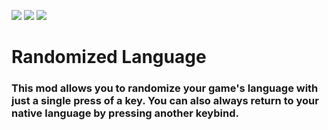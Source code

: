 [![](https://cdn.jsdelivr.net/npm/@intergrav/devins-badges@3/assets/cozy/requires/fabric-api_vector.svg)](https://modrinth.com/mod/fabric-api) [![](https://cdn.jsdelivr.net/npm/@intergrav/devins-badges@3/assets/cozy/available/github_vector.svg)](https://github.com/Blayung/randomized-language-mod) ![](https://cdn.jsdelivr.net/npm/@intergrav/devins-badges@3/assets/cozy/unsupported/forge_vector.svg)

# Randomized Language
### This mod allows you to randomize your game's language with just a single press of a key. You can also always return to your native language by pressing another keybind.
